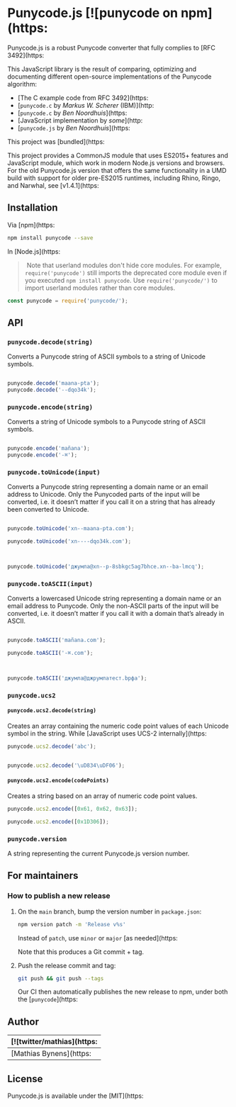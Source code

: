 # Punycode.js [![punycode on npm](https:

Punycode.js is a robust Punycode converter that fully complies to [RFC 3492](https:

This JavaScript library is the result of comparing, optimizing and documenting different open-source implementations of the Punycode algorithm:

* [The C example code from RFC 3492](https:
* [`punycode.c` by _Markus W. Scherer_ (IBM)](http:
* [`punycode.c` by _Ben Noordhuis_](https:
* [JavaScript implementation by _some_](http:
* [`punycode.js` by _Ben Noordhuis_](https:

This project was [bundled](https:

This project provides a CommonJS module that uses ES2015+ features and JavaScript module, which work in modern Node.js versions and browsers. For the old Punycode.js version that offers the same functionality in a UMD build with support for older pre-ES2015 runtimes, including Rhino, Ringo, and Narwhal, see [v1.4.1](https:

## Installation

Via [npm](https:

```bash
npm install punycode --save
```

In [Node.js](https:

> ️ Note that userland modules don't hide core modules.
> For example, `require('punycode')` still imports the deprecated core module even if you executed `npm install punycode`.
> Use `require('punycode/')` to import userland modules rather than core modules.

```js
const punycode = require('punycode/');
```

## API

### `punycode.decode(string)`

Converts a Punycode string of ASCII symbols to a string of Unicode symbols.

```js

punycode.decode('maana-pta'); 
punycode.decode('--dqo34k'); 
```

### `punycode.encode(string)`

Converts a string of Unicode symbols to a Punycode string of ASCII symbols.

```js

punycode.encode('mañana'); 
punycode.encode('-⌘'); 
```

### `punycode.toUnicode(input)`

Converts a Punycode string representing a domain name or an email address to Unicode. Only the Punycoded parts of the input will be converted, i.e. it doesn’t matter if you call it on a string that has already been converted to Unicode.

```js

punycode.toUnicode('xn--maana-pta.com');

punycode.toUnicode('xn----dqo34k.com');



punycode.toUnicode('джумла@xn--p-8sbkgc5ag7bhce.xn--ba-lmcq');

```

### `punycode.toASCII(input)`

Converts a lowercased Unicode string representing a domain name or an email address to Punycode. Only the non-ASCII parts of the input will be converted, i.e. it doesn’t matter if you call it with a domain that’s already in ASCII.

```js

punycode.toASCII('mañana.com');

punycode.toASCII('-⌘.com');



punycode.toASCII('джумла@джpумлатест.bрфa');

```

### `punycode.ucs2`

#### `punycode.ucs2.decode(string)`

Creates an array containing the numeric code point values of each Unicode symbol in the string. While [JavaScript uses UCS-2 internally](https:

```js
punycode.ucs2.decode('abc');


punycode.ucs2.decode('\uD834\uDF06');

```

#### `punycode.ucs2.encode(codePoints)`

Creates a string based on an array of numeric code point values.

```js
punycode.ucs2.encode([0x61, 0x62, 0x63]);

punycode.ucs2.encode([0x1D306]);

```

### `punycode.version`

A string representing the current Punycode.js version number.

## For maintainers

### How to publish a new release

1. On the `main` branch, bump the version number in `package.json`:

    ```sh
    npm version patch -m 'Release v%s'
    ```

    Instead of `patch`, use `minor` or `major` [as needed](https:

    Note that this produces a Git commit + tag.

1. Push the release commit and tag:

    ```sh
    git push && git push --tags
    ```

    Our CI then automatically publishes the new release to npm, under both the [`punycode`](https:

## Author

| [![twitter/mathias](https:
|---|
| [Mathias Bynens](https:

## License

Punycode.js is available under the [MIT](https:
